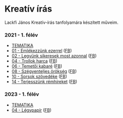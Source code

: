 # Kreatív írás

Lackfi János Kreatív-írás tanfolyamára készített műveim.

### 2021 - 1. félév

- [TEMATIKA](2021.1/00.tematika.md)
- [01 - Emlékezzünk ezerrel](2021.1/01.emlekezzunk.ezerrel.md) ([FB](https://www.facebook.com/groups/527339801282556/posts/849496532400213/))
- [02 - Legyünk sikeresek most azonnal](2021.1/02.legyunk.sikeresek.most.azonnal.md) ([FB](https://www.facebook.com/groups/527339801282556/posts/855012508515282/))
- [04 - Trollok harca](2021.1/04.trollok.harca.md) ([FB](https://www.facebook.com/groups/527339801282556/posts/862420781107788/))
- [06 - Temetői kabaré](2021.1/06.temetoi.kabare.md) ([FB](https://www.facebook.com/groups/527339801282556/posts/871917640158102/))
- [08 - Szégyenteljes örökség](2021.1/08.szegyenteljes.orokseg.md) ([FB](https://www.facebook.com/groups/527339801282556/posts/871917640158102/))
- [10 - Sorsok szövedéke](2021.1/10.sorsok.szovedeke.md) ([FB](https://www.facebook.com/groups/527339801282556/posts/888139268535939/))
- [14 - Terjesszünk rémhíreket](2021.1/14.terjesszunk.remhireket.md) ([FB](https://www.facebook.com/groups/527339801282556/posts/902562963760236/))

### 2023 - 1. félév

- [TEMATIKA](00.tematika.md)
- [04 - Légypapír](2023.1/04.legypapir.md) ([FB](https://www.facebook.com/groups/527339801282556/posts/1172435983439598/))
